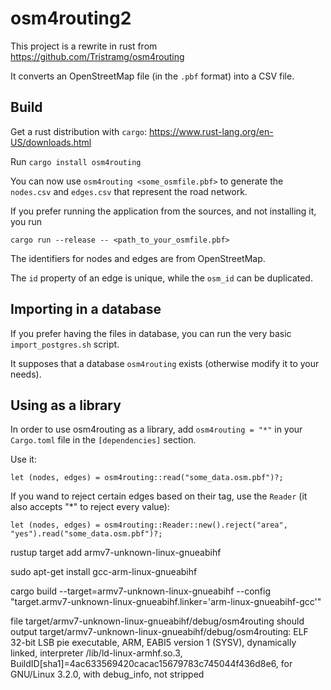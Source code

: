 # osm4routing2

This project is a rewrite in rust from https://github.com/Tristramg/osm4routing

It converts an OpenStreetMap file (in the `.pbf` format) into a CSV file.

## Build
Get a rust distribution with `cargo`: https://www.rust-lang.org/en-US/downloads.html

Run `cargo install osm4routing`

You can now use `osm4routing <some_osmfile.pbf>` to generate the `nodes.csv` and `edges.csv` that represent the road network.

If you prefer running the application from the sources, and not installing it, you run

`cargo run --release -- <path_to_your_osmfile.pbf>`

The identifiers for nodes and edges are from OpenStreetMap.

The `id` property of an edge is unique, while the `osm_id` can be duplicated.

## Importing in a database

If you prefer having the files in database, you can run the very basic `import_postgres.sh` script.

It supposes that a database `osm4routing` exists (otherwise modify it to your needs).

## Using as a library

In order to use osm4routing as a library, add `osm4routing = "*"` in your `Cargo.toml` file in the `[dependencies]` section.

Use it:

```
let (nodes, edges) = osm4routing::read("some_data.osm.pbf")?;

```

If you wand to reject certain edges based on their tag, use the `Reader` (it also accepts "*" to reject every value):

```
let (nodes, edges) = osm4routing::Reader::new().reject("area", "yes").read("some_data.osm.pbf")?;

```


rustup target add armv7-unknown-linux-gnueabihf

sudo apt-get install gcc-arm-linux-gnueabihf

cargo build --target=armv7-unknown-linux-gnueabihf --config "target.armv7-unknown-linux-gnueabihf.linker='arm-linux-gnueabihf-gcc'"

file target/armv7-unknown-linux-gnueabihf/debug/osm4routing
should output
    target/armv7-unknown-linux-gnueabihf/debug/osm4routing: ELF 32-bit LSB pie executable, ARM, EABI5 version 1 (SYSV), dynamically linked, interpreter /lib/ld-linux-armhf.so.3, BuildID[sha1]=4ac633569420cacac15679783c745044f436d8e6, for GNU/Linux 3.2.0, with debug_info, not stripped